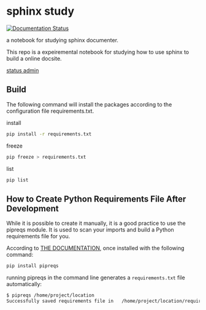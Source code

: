 # sphinx study


[![Documentation Status](https://readthedocs.org/projects/hz-sphinx-study/badge/?version=latest)](https://hz-sphinx-study.readthedocs.io/en/latest/?badge=latest)


a notebook for studying sphinx documenter.

This repo is a expeiremental notebook for studying how to use sphinx to build a online docsite.

[status admin](https://readthedocs.org/projects/hz-sphinx-study/)


## Build

The following command will install the packages according to the configuration file requirements.txt.

install

```bash
pip install -r requirements.txt
```

freeze

```bash
pip freeze > requirements.txt
```

list

```bash
pip list
```


## How to Create Python Requirements File After Development

While it is possible to create it manually, it is a good practice to use the pipreqs module. It is used to scan your imports and build a Python requirements file for you.

According to [THE DOCUMENTATION](https://github.com/bndr/pipreqs), once installed with the following command:

```bash
pip install pipreqs
```

running pipreqs in the command line generates a `requirements.txt` file automatically:

```bash
$ pipreqs /home/project/location
Successfully saved requirements file in   /home/project/location/requirements.txt
```
